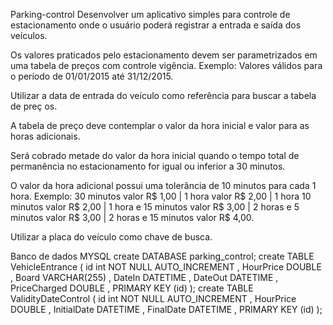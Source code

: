 Parking-control
Desenvolver um aplicativo simples para controle de estacionamento onde o usuário poderá registrar a entrada e saída dos veículos.

Os valores praticados pelo estacionamento devem ser parametrizados em uma tabela de preços com controle vigência. Exemplo: Valores válidos para o período de 01/01/2015 até 31/12/2015.

Utilizar a data de entrada do veículo como referência para buscar a tabela de preç	os.

A tabela de preço deve contemplar o valor da hora inicial e valor para as horas adicionais.

Será cobrado metade do valor da hora inicial quando o tempo total de permanência no estacionamento for igual ou inferior a 30 minutos.

O valor da hora adicional possui uma tolerância de 10 minutos para cada 1 hora. Exemplo: 30 minutos valor R$ 1,00 | 1 hora valor R$ 2,00 | 1 hora 10 minutos valor R$ 2,00 | 1 hora e 15 minutos valor R$ 3,00 | 2 horas e 5 minutos valor R$ 3,00 | 2 horas e 15 minutos valor R$ 4,00.

Utilizar a placa do veículo como chave de busca.

Banco de dados MYSQL
create DATABASE parking_control;
create TABLE VehicleEntrance (
	id int NOT NULL AUTO_INCREMENT
	, HourPrice DOUBLE
	, Board VARCHAR(255)
	, DateIn DATETIME
	, DateOut DATETIME
	, PriceCharged DOUBLE
	, PRIMARY KEY (id)
);
create TABLE ValidityDateControl (
	id int NOT NULL AUTO_INCREMENT
	, HourPrice DOUBLE
	, InitialDate DATETIME
	, FinalDate DATETIME
	, PRIMARY KEY (id)
);
